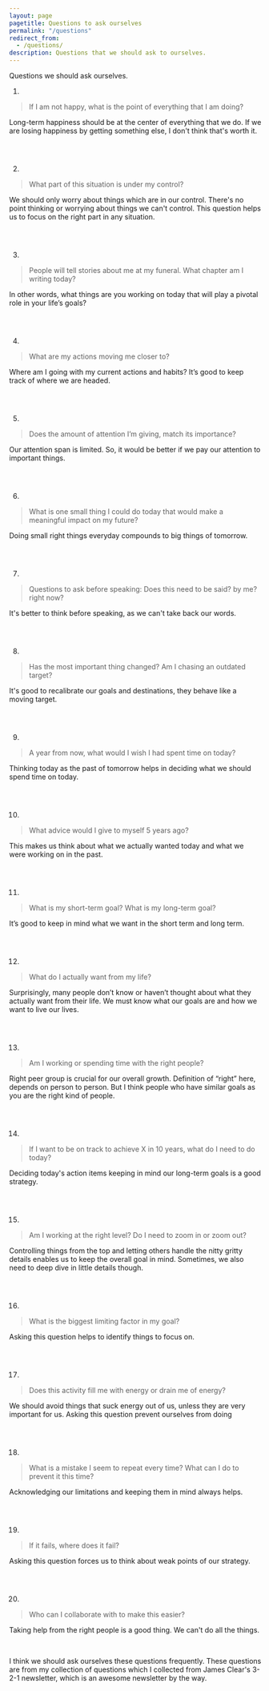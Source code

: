 ```yaml
---
layout: page
pagetitle: Questions to ask ourselves
permalink: "/questions"
redirect_from:
  - /questions/
description: Questions that we should ask to ourselves.
---
```


Questions we should ask ourselves.

1.

> If I am not happy, what is the point of everything that I am doing?

Long-term happiness should be at the center of everything that we do. If we are losing happiness by getting something else, I don't think that's worth it.  

<hr style="height:0px; color:rgb(240,240,240); background-color:#DCDCDC;"><br/>

2.

> What part of this situation is under my control?

We should only worry about things which are in our control. There's no point thinking or worrying about things we can't control. This question helps us to focus on the right part in any situation.

<hr style="height:0px; color:rgb(240,240,240); background-color:#DCDCDC;"><br/>

3.

> People will tell stories about me at my funeral. What chapter am I writing today?

In other words, what things are you working on today that will play a pivotal role in your life’s goals? 

<hr style="height:0px; color:rgb(240,240,240); background-color:#DCDCDC;"><br/>

4.

> What are my actions moving me closer to?

Where am I going with my current actions and habits? It’s good to keep track of where we are headed.

<hr style="height:0px; color:rgb(240,240,240); background-color:#DCDCDC;"><br/>

5.

> Does the amount of attention I’m giving, match its importance?

Our attention span is limited. So, it would be better if we pay our attention to important things.

<hr style="height:0px; color:rgb(240,240,240); background-color:#DCDCDC;"><br/>

6.

> What is one small thing I could do today that would make a meaningful impact on my future?

Doing small right things everyday compounds to big things of tomorrow.


<hr style="height:0px; color:rgb(240,240,240); background-color:#DCDCDC;"><br/>

7.

> Questions to ask before speaking: Does this need to be said? by me? right now?

It's better to think before speaking, as we can't take back our words.

<hr style="height:0px; color:rgb(240,240,240); background-color:#DCDCDC;"><br/>

8.

> Has the most important thing changed? Am I chasing an outdated target?

It's good to recalibrate our goals and destinations, they behave like a moving target.

<hr style="height:0px; color:rgb(240,240,240); background-color:#DCDCDC;"><br/>

9.

> A year from now, what would I wish I had spent time on today?

Thinking today as the past of tomorrow helps in deciding what we should spend time on today.

<hr style="height:0px; color:rgb(240,240,240); background-color:#DCDCDC;"><br/>

10.

> What advice would I give to myself 5 years ago?

This makes us think about what we actually wanted today and what we were working on in the past.

<hr style="height:0px; color:rgb(240,240,240); background-color:#DCDCDC;"><br/>

11.

> What is my short-term goal? What is my long-term goal?

It’s good to keep in mind what we want in the short term and long term.

<hr style="height:0px; color:rgb(240,240,240); background-color:#DCDCDC;"><br/>

12.

> What do I actually want from my life?

Surprisingly, many people don’t know or haven’t thought about what they actually want from their life. We must know what our goals are and how we want to live our lives.

<hr style="height:0px; color:rgb(240,240,240); background-color:#DCDCDC;"><br/>

13.

> Am I working or spending time with the right people?

Right peer group is crucial for our overall growth. Definition of “right” here, depends on person to person. But I think people who have similar goals as you are the right kind of people.

<hr style="height:0px; color:rgb(240,240,240); background-color:#DCDCDC;"><br/>

14.

> If I want to be on track to achieve X in 10 years, what do I need to do today?

Deciding today's action items keeping in mind our long-term goals is a good strategy.

<hr style="height:0px; color:rgb(240,240,240); background-color:#DCDCDC;"><br/>

15.

> Am I working at the right level? Do I need to zoom in or zoom out?

Controlling things from the top and letting others handle the nitty gritty details enables us to keep the overall goal in mind. Sometimes, we also need to deep dive in little details though.

<hr style="height:0px; color:rgb(240,240,240); background-color:#DCDCDC;"><br/>

16.

> What is the biggest limiting factor in my goal?

Asking this question helps to identify things to focus on.

<hr style="height:0px; color:rgb(240,240,240); background-color:#DCDCDC;"><br/>

17.

> Does this activity fill me with energy or drain me of energy?

We should avoid things that suck energy out of us, unless they are very important for us. Asking this question prevent ourselves from doing

<hr style="height:0px; color:rgb(240,240,240); background-color:#DCDCDC;"><br/>

18.

> What is a mistake I seem to repeat every time? What can I do to prevent it this time?

Acknowledging our limitations and keeping them in mind always helps.

<hr style="height:0px; color:rgb(240,240,240); background-color:#DCDCDC;"><br/>

19.

> If it fails, where does it fail?

Asking this question forces us to think about weak points of our strategy.

<hr style="height:0px; color:rgb(240,240,240); background-color:#DCDCDC;"><br/>

20.

> Who can I collaborate with to make this easier?

Taking help from the right people is a good thing. We can't do all the things.

<br/>

I think we should ask ourselves these questions frequently. These questions are from my collection of questions which I collected from James Clear's 3-2-1 newsletter, which is an awesome newsletter by the way.


[comment]: <> (What if you stopped trying to think your way through it and started to act your way through it?)

[comment]: <> (In what areas would you benefit from setting clearer boundaries?)

[comment]: <> (What do you need to de-prioritize?)

[comment]: <> (Which of my relationships are win-win? Which of my relationships are one-sided?)

[comment]: <> (What do I have planned for today that energizes me?)

[comment]: <> (What happens if I slow down? What happens if I speed up?)

[comment]: <> (What do you love doing so much that the words failure and success essentially become irrelevant?)

[comment]: <> (What bad habits do I need to let go of, so I can walk freely?)

[comment]: <> (If I keep doing what I am about to do today for the next five years, will I end up with more of what I want or less of what I want?)

[comment]: <> (How can I create an environment that will naturally bring about my desired change?)

[comment]: <> (What do I keep coming back to? What is that telling me?)

[comment]: <> (What could be improved? What could be removed?)

[comment]: <> (What 6-month period of your life was the most energizing and fun? What can you learn from your answer?)

[comment]: <> (What is the highest leverage action I can execute on right now?)

[comment]: <> (What is one repeating problem you can automate or eliminate today?)







